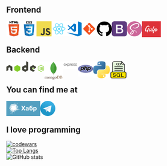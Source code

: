 ## Frontend
<img align="left" alt="HTML5" width="40px" src="https://github.com/AndrewMosh/AndrewMosh/blob/main/icons/html5.png"/>
<img align="left" alt="СSS3" width="40px" src="https://github.com/AndrewMosh/AndrewMosh/blob/main/icons/css3.png"/>
<img align="left" alt="JS" width="40px" src="https://github.com/AndrewMosh/AndrewMosh/blob/main/icons/javascript.png"/>
<img align="left" alt="React" width="40px" src="https://github.com/AndrewMosh/AndrewMosh/blob/main/icons/react.png"/>
<img align="left" alt="VS" width="40px" src="https://github.com/AndrewMosh/AndrewMosh/blob/main/icons/vs-code.png"/>
<img align="left" alt="Git" width="40px" src="https://github.com/AndrewMosh/AndrewMosh/blob/main/icons/git.png"/>
<img align="left" alt="GitHub" width="40px" src="https://github.com/AndrewMosh/AndrewMosh/blob/main/icons/github.png"/>
<img align="left" alt="Bootstrap" width="40px" src="https://github.com/AndrewMosh/AndrewMosh/blob/main/icons/bootstrap.png"/>
<img align="left" alt="Sass" width="40px" src="https://github.com/AndrewMosh/AndrewMosh/blob/main/icons/free-icon-sass-5968358.png"/>
<img align="left" alt="gulp" width="50px" src="https://github.com/AndrewMosh/AndrewMosh/blob/main/icons/gulp.png"/>
</br>
</br>

## Backend
<img align="left" alt="NodeJs" width="100px" src="https://github.com/AndrewMosh/AndrewMosh/blob/main/icons/nodejs.svg"/>
<img align="left" alt="Mongodb" width="50px" src="https://github.com/AndrewMosh/AndrewMosh/blob/main/icons/mongodb.svg"/>
<img align="left" alt="express" width="40px" src="https://github.com/AndrewMosh/AndrewMosh/blob/main/icons/expressjs-ar21.svg"/>
<img align="left" alt="PHP" width="40px" src="https://github.com/AndrewMosh/AndrewMosh/blob/main/icons/php.png"/>
<img align="left" alt="Python" width="45px" src="https://github.com/AndrewMosh/AndrewMosh/blob/main/icons/python.png"/>
<img align="left" alt="SQL" width="45px" src="https://github.com/AndrewMosh/AndrewMosh/blob/main/icons/free-icon-sql-file-8422279.png"/>
</br>
</br>

## You can find me at


[<img align="left" alt="Habr" width="90px" src="https://github.com/AndrewMosh/AndrewMosh/blob/main/icons/habr.png"/>][habr]
[<img align="left" alt="tg" width="40px" src="https://github.com/AndrewMosh/AndrewMosh/blob/main/icons/telegram.svg"/>][tg]



[habr]: https://career.habr.com/andrewmosh
[tg]: https://t.me/Andrew_Mosh
</br>
</br>

## I love programming

[![codewars](https://www.codewars.com/users/AndrewMosh/badges/large)](https://www.codewars.com/users/AndrewMosh)
</br>
[![Top Langs](https://github-readme-stats.vercel.app/api/top-langs/?username=AndrewMosh&langs_count=8)](https://github.com/AndrewMosh/github-readme-stats)
</br>
![GitHub stats](https://github-readme-stats.vercel.app/api?username=AndrewMosh&show_icons=true&theme=radical)
